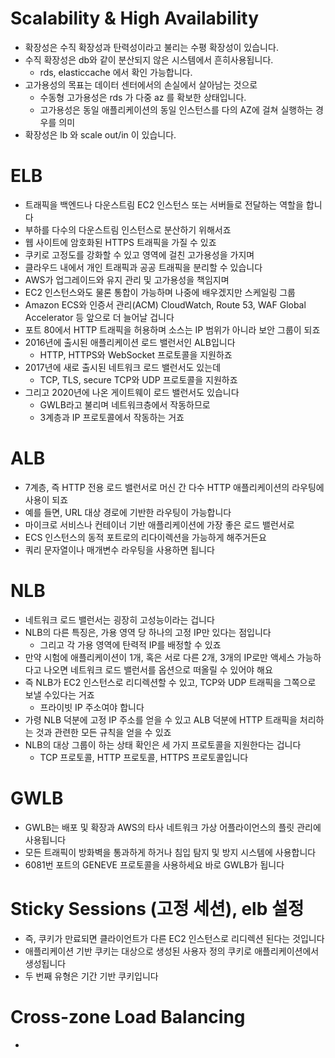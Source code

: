 # Scalability & High Availability
- 확장성은 수직 확장성과 탄력성이라고 불리는 수평 확장성이 있습니다.
- 수직 확장성은 db와 같이 분산되지 않은 시스템에서 흔히사용됩니다.
  - rds, elasticcache 에서 확인 가능합니다.
- 고가용성의 목표는 데이터 센터에서의 손실에서 살아남는 것으로
  - 수동형 고가용성은 rds 가 다중 az 를 확보한 상태입니다.
  - 고가용성은 동일 애플리케이션의 동일 인스턴스를 다의 AZ에 걸쳐 실행하는 경우를 의미
- 확장성은 lb 와 scale out/in 이 있습니다. 

# ELB 
- 트래픽을 백엔드나 다운스트림 EC2 인스턴스 또는 서버들로 전달하는 역할을 합니다
- 부하를 다수의 다운스트림 인스턴스로 분산하기 위해서죠
- 웹 사이트에 암호화된 HTTPS 트래픽을 가질 수 있죠
- 쿠키로 고정도를 강화할 수 있고 영역에 걸친 고가용성을 가지며
- 클라우드 내에서 개인 트래픽과 공공 트래픽을 분리할 수 있습니다
- AWS가 업그레이드와 유지 관리 및 고가용성을 책임지며
- EC2 인스턴스와도 물론 통합이 가능하며 나중에 배우겠지만 스케일링 그룹
- Amazon ECS와 인증서 관리(ACM) CloudWatch, Route 53, WAF Global Accelerator 등 앞으로 더 늘어날 겁니다
- 포트 80에서 HTTP 트래픽을 허용하며 소스는 IP 범위가 아니라 보안 그룹이 되죠
- 2016년에 출시된 애플리케이션 로드 밸런서인 ALB입니다
  - HTTP, HTTPS와 WebSocket 프로토콜을 지원하죠
- 2017년에 새로 출시된 네트워크 로드 밸런서도 있는데
  - TCP, TLS, secure TCP와 UDP 프로토콜을 지원하죠
- 그리고 2020년에 나온 게이트웨이 로드 밸런서도 있습니다
  - GWLB라고 불리며 네트워크층에서 작동하므로
  - 3계층과 IP 프로토콜에서 작동하는 거죠

# ALB
- 7계층, 즉 HTTP 전용 로드 밸런서로 머신 간 다수 HTTP 애플리케이션의 라우팅에 사용이 되죠
- 예를 들면, URL 대상 경로에 기반한 라우팅이 가능합니다
- 마이크로 서비스나 컨테이너 기반 애플리케이션에 가장 좋은 로드 밸런서로
- ECS 인스턴스의 동적 포트로의 리다이렉션을 가능하게 해주거든요
- 쿼리 문자열이나 매개변수 라우팅을 사용하면 됩니다

# NLB
- 네트워크 로드 밸런서는 굉장히 고성능이라는 겁니다
- NLB의 다른 특징은, 가용 영역 당 하나의 고정 IP만 있다는 점입니다
  - 그리고 각 가용 영역에 탄력적 IP를 배정할 수 있죠
- 만약 시험에 애플리케이션이 1개, 혹은 서로 다른 2개, 3개의 IP로만 액세스 가능하다고 나오면 네트워크 로드 밸런서를 옵션으로 떠올릴 수 있어야 해요
- 즉 NLB가 EC2 인스턴스로 리디렉션할 수 있고, TCP와 UDP 트래픽을 그쪽으로 보낼 수있다는 거죠
  - 프라이빗 IP 주소여야 합니다
- 가령 NLB 덕분에 고정 IP 주소를 얻을 수 있고 ALB 덕분에 HTTP 트래픽을 처리하는 것과 관련한 모든 규칙을 얻을 수 있죠
- NLB의 대상 그룹이 하는 상태 확인은 세 가지 프로토콜을 지원한다는 겁니다
  - TCP 프로토콜, HTTP 프로토콜, HTTPS 프로토콜입니다

 # GWLB
 - GWLB는 배포 및 확장과 AWS의 타사 네트워크 가상 어플라이언스의 플릿 관리에 사용됩니다
 - 모든 트래픽이 방화벽을 통과하게 하거나 침입 탐지 및 방지 시스템에 사용합니다
 - 6081번 포트의 GENEVE 프로토콜을 사용하세요 바로 GWLB가 됩니다

  # Sticky Sessions (고정 세션), elb 설정 
  - 즉, 쿠키가 만료되면 클라이언트가 다른 EC2 인스턴스로 리디렉션 된다는 것입니다
  - 애플리케이션 기반 쿠키는 대상으로 생성된 사용자 정의 쿠키로 애플리케이션에서 생성됩니다
  - 두 번째 유형은 기간 기반 쿠키입니다 

# Cross-zone Load Balancing 
-


























